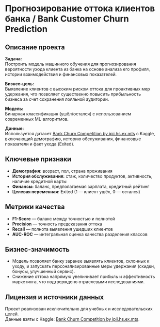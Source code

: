 # Прогнозирование оттока клиентов банка / Bank Customer Churn Prediction

## Описание проекта

**Задача:**  
Построить модель машинного обучения для прогнозирования вероятности ухода клиента из банка на основе анализа его профиля, истории взаимодействия и финансовых показателей.

**Бизнес-цель:**  
Выявление клиентов с высоким риском оттока для проактивных мер удержания, что позволяет существенно повысить прибыльность бизнеса за счет сохранения лояльной аудитории.

**Модель:**  
Бинарная классификация (ушёл/остался) с использованием современных ML-алгоритмов.

**Данные:**  
Используется датасет [Bank Churn Competition by ipii.hs.ex.mts](https://www.kaggle.com/competitions/bank-churn-competition-by-ipii-hs-ex-mts/overview) с Kaggle, включающий демографию, историю обслуживания, финансовые показатели и факт ухода (Exited).

## Ключевые признаки

- **Демография:** возраст, пол, страна проживания
- **История обслуживания:** стаж, количество продуктов, активность, наличие кредитной карты
- **Финансы:** баланс, предполагаемая зарплата, кредитный рейтинг
- **Целевая переменная:** Exited (1 — клиент ушёл, 0 — остался)

## Метрики качества

- **F1-Score** — баланс между точностью и полнотой
- **Precision** — точность предсказания оттока
- **Recall** — полнота выявления ушедших клиентов
- **AUC-ROC** — интегральная оценка качества разделения классов

## Бизнес-значимость

- Модель позволяет банку заранее выявлять клиентов, склонных к уходу, и запускать персонализированные меры удержания (скидки, бонусы, улучшенный сервис).
- Снижение оттока напрямую увеличивает прибыль и эффективность маркетинга, что подтверждено отраслевыми исследованиями.

## Лицензия и источники данных

Проект реализован исключительно для учебных и исследовательских целей.  
Данные взяты с Kaggle: [Bank Churn Competition by ipii.hs.ex.mts](https://www.kaggle.com/competitions/bank-churn-competition-by-ipii-hs-ex-mts/overview).
